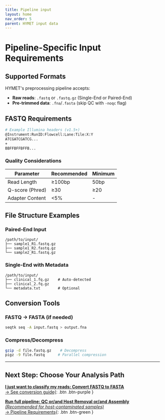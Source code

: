 ```yaml
---
title: Pipeline input
layout: home
nav_order: 5
parent: HYMET input data
---
```


# Pipeline-Specific Input Requirements  

## Supported Formats  
HYMET's preprocessing pipeline accepts:  
- **Raw reads**: `.fastq` or `.fastq.gz` (Single-End or Paired-End)  
- **Pre-trimmed data**: `.fna`/`.fasta` (skip QC with `-noqc` flag)  

## FASTQ Requirements  
```bash
# Example Illumina headers (v1.5+)  
@Instrument:RunID:Flowcell:Lane:Tile:X:Y  
ATCGATCGATCG...  
+  
BBFFBFFBFFB...  
```
### Quality Considerations

| Parameter        | Recommended | Minimum |
|------------------|-------------|---------|
| Read Length      | ≥100bp      | 50bp    |
| Q-score (Phred) | ≥30         | ≥20     |
| Adapter Content | <5%         | -       |

## File Structure Examples  

### Paired-End Input  
```  
/path/to/input/  
├── sample1_R1.fastq.gz  
├── sample1_R2.fastq.gz  
└── sample2_R1.fastq.gz  
```  

### Single-End with Metadata  
```  
/path/to/input/  
├── clinical_1.fq.gz    # Auto-detected  
├── clinical_2.fq.gz  
└── metadata.txt        # Optional  
```  

## Conversion Tools  

### FASTQ → FASTA (if needed)  
```bash  
seqtk seq -A input.fastq > output.fna  
```  

### Compress/Decompress  
```bash  
gzip -d file.fastq.gz    # Decompress  
pigz -9 file.fastq      # Parallel compression  
```  
---

## Next Step: Choose Your Analysis Path

[**I just want to classify my reads: Convert FASTQ to FASTA**   
→ See conversion guide](https://inesbmartins02.github.io/hymet-docs/hymetsimple.md){: .btn .btn-purple }

[**Run full pipeline: QC or/and Host Removal or/and Assembly**  
*(Recommended for host-contaminated samples)*  
→ Pipeline Requirements](https://inesbmartins02.github.io/hymet-docs/integratedpipeline.html){: .btn .btn-green }

